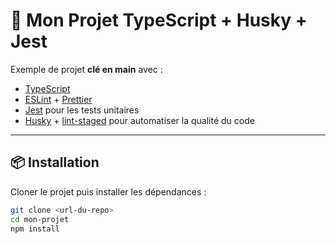 # 🚀 Mon Projet TypeScript + Husky + Jest

Exemple de projet **clé en main** avec :

- [TypeScript](https://www.typescriptlang.org/)  
- [ESLint](https://eslint.org/) + [Prettier](https://prettier.io/)  
- [Jest](https://jestjs.io/) pour les tests unitaires  
- [Husky](https://typicode.github.io/husky) + [lint-staged](https://github.com/okonet/lint-staged) pour automatiser la qualité du code

---

## 📦 Installation

Cloner le projet puis installer les dépendances :

```bash
git clone <url-du-repo>
cd mon-projet
npm install
